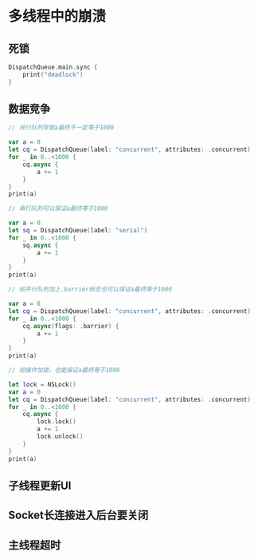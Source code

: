 # 多线程中的崩溃

## 死锁

```swift
DispatchQueue.main.sync {
    print("deadlock")
}
```

## 数据竞争

```swift
// 并行队列导致a最终不一定等于1000

var a = 0
let cq = DispatchQueue(label: "concurrent", attributes: .concurrent)
for _ in 0..<1000 {
    cq.async {
        a += 1
    }
}
print(a)
```

```swift
// 串行队列可以保证a最终等于1000

var a = 0
let sq = DispatchQueue(label: "serial")
for _ in 0..<1000 {
    sq.async {
        a += 1
    }
}
print(a)
```

```swift
// 给并行队列加上.barrier标志也可以保证a最终等于1000

var a = 0
let cq = DispatchQueue(label: "concurrent", attributes: .concurrent)
for _ in 0..<1000 {
    cq.async(flags: .barrier) {
        a += 1
    }
}
print(a)
```

```swift
// 给操作加锁，也能保证a最终等于1000

let lock = NSLock()
var a = 0
let cq = DispatchQueue(label: "concurrent", attributes: .concurrent)
for _ in 0..<1000 {
    cq.async {
        lock.lock()
        a += 1
        lock.unlock()
    }
}
print(a)
```

## 子线程更新UI


## Socket长连接进入后台要关闭

## 主线程超时
